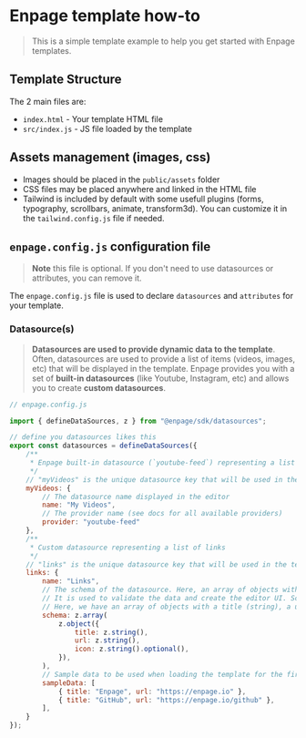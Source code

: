 # Enpage template how-to

> This is a simple template example to help you get started with Enpage templates.

## Template Structure

The 2 main files are:

- `index.html` - Your template HTML file
- `src/index.js` - JS file loaded by the template

## Assets management (images, css)

- Images should be placed in the `public/assets` folder
- CSS files may be placed anywhere and linked in the HTML file
- Tailwind is included by default with some usefull plugins (forms, typography, scrollbars, animate, transform3d). 
You can customize it in the `tailwind.config.js` file if needed.

## `enpage.config.js` configuration file

> **Note**
> this file is optional. If you don't need to use datasources or attributes, you can remove it.


The `enpage.config.js` file is used to declare `datasources` and `attributes` for your template.


### Datasource(s)

> **Datasources are used to provide dynamic data to the template**. Often, datasources are used to provide a list of items (videos, images, etc) that will be displayed in the template. Enpage provides you with a set of **built-in datasources** (like Youtube, Instagram, etc) and allows you to create **custom datasources**.

```javascript
// enpage.config.js

import { defineDataSources, z } from "@enpage/sdk/datasources";

// define you datasources likes this
export const datasources = defineDataSources({
    /**
     * Enpage built-in datasource (`youtube-feed`) representing a list of videos from Youtube
     */
    // "myVideos" is the unique datasource key that will be used in the template
    myVideos: {                     
        // The datasource name displayed in the editor
        name: "My Videos",      
        // The provider name (see docs for all available providers)    
        provider: "youtube-feed"
    },
    /**
     * Custom datasource representing a list of links
     */
    // "links" is the unique datasource key that will be used in the template
    links: {
        name: "Links",          
        // The schema of the datasource. Here, an array of objects with a title and a url.
        // It is used to validate the data and create the editor UI. Schema are declared using zod (https://zod.dev/).
        // Here, we have an array of objects with a title (string), a url (string) and an optional icon (string).
        schema: z.array(
            z.object({
                title: z.string(),
                url: z.string(),
                icon: z.string().optional(),
            }),
        ),
        // Sample data to be used when loading the template for the first time
        sampleData: [
            { title: "Enpage", url: "https://enpage.io" },
            { title: "GitHub", url: "https://enpage.io/github" },
        ],
    }
});

```